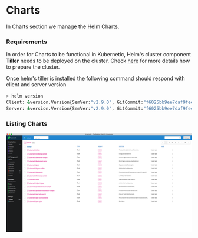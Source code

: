 # Charts

In Charts section we manage the Helm Charts.

### Requirements

In order for Charts to be functional in Kubernetic, Helm's cluster component **Tiller** needs to be deployed on the cluster. Check [here](https://docs.helm.sh/using_helm/#installing-helm) for more details how to prepare the cluster.

Once helm's tiller is installed the following command should respond with client and server version

```bash
> helm version
Client: &version.Version{SemVer:"v2.9.0", GitCommit:"f6025bb9ee7daf9fee0026541c90a6f557a3e0bc", GitTreeState:"clean"}
Server: &version.Version{SemVer:"v2.9.0", GitCommit:"f6025bb9ee7daf9fee0026541c90a6f557a3e0bc", GitTreeState:"clean"}
```

### Listing Charts

![Package &amp;gt; Charts: Listing Kubernetic charts](../.gitbook/assets/charts.png)



